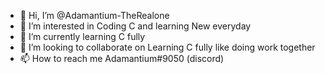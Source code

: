 - 👋 Hi, I’m @Adamantium-TheRealone
- 👀 I’m interested in Coding C and learning New everyday 
- 🌱 I’m currently learning C fully
- 💞️ I’m looking to collaborate on Learning C fully like doing work together 
- 📫 How to reach me Adamantium#9050 (discord)

<!---
Adamantium-TheRealone/Adamantium-TheRealone is a ✨ special ✨ repository because its `README.md` (this file) appears on your GitHub profile.
You can click the Preview link to take a look at your changes.
--->
